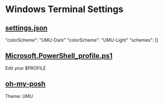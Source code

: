# Windows Terminal Settings

## [settings.json](settings.json)

"colorScheme": "UMU-Dark"
"colorScheme": "UMU-Light"
"schemes": []

## [Microsoft.PowerShell_profile.ps1](Microsoft.PowerShell_profile.ps1)

Edit your $PROFILE

## [oh-my-posh](oh-my-posh/)

Theme: UMU
